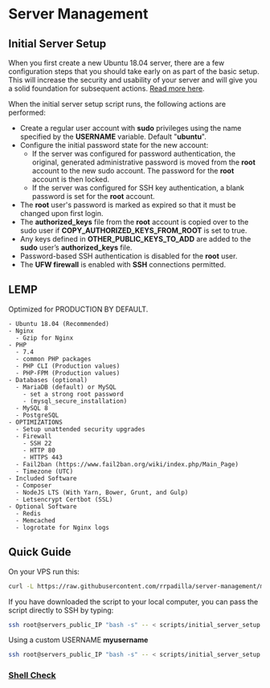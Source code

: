 # Server Management

## Initial Server Setup

When you first create a new Ubuntu 18.04 server, there are a few configuration steps that you should take early on as part of the basic setup. This will increase the security and usability of your server and will give you a solid foundation for subsequent actions. [Read more here](https://www.digitalocean.com/community/tutorials/automating-initial-server-setup-with-ubuntu-18-04).

When the initial server setup script runs, the following actions are performed:

- Create a regular user account with **sudo** privileges using the name specified by the **USERNAME** variable. Default "**ubuntu**".
- Configure the initial password state for the new account:
    - If the server was configured for password authentication, the original, generated administrative password is moved from the **root** account to the new sudo account. The password for the **root** account is then locked.
    - If the server was configured for SSH key authentication, a blank password is set for the **root** account.  
- The **root** user's password is marked as expired so that it must be changed upon first login.
- The **authorized_keys** file from the **root** account is copied over to the sudo user if **COPY_AUTHORIZED_KEYS_FROM_ROOT** is set to true.
- Any keys defined in **OTHER_PUBLIC_KEYS_TO_ADD** are added to the **sudo** user’s **authorized_keys** file.
- Password-based SSH authentication is disabled for the **root** user.
- The **UFW firewall** is enabled with **SSH** connections permitted.

## LEMP

Optimized for PRODUCTION BY DEFAULT.

    - Ubuntu 18.04 (Recommended)
    - Nginx
      - Gzip for Nginx
    - PHP
      - 7.4
      - common PHP packages
      - PHP CLI (Production values)
      - PHP-FPM (Production values)
    - Databases (optional)
      - MariaDB (default) or MySQL
        - set a strong root password
        - (mysql_secure_installation)
      - MySQL 8
      - PostgreSQL
    - OPTIMIZATIONS
      - Setup unattended security upgrades
      - Firewall
        - SSH 22
        - HTTP 80
        - HTTPS 443
      - Fail2ban (https://www.fail2ban.org/wiki/index.php/Main_Page)
      - Timezone (UTC)
    - Included Software
      - Composer
      - NodeJS LTS (With Yarn, Bower, Grunt, and Gulp)
      - Letsencrypt Certbot (SSL)
    - Optional Software
      - Redis
      - Memcached
      - logrotate for Nginx logs

## Quick Guide

On your VPS run this:

```bash
curl -L https://raw.githubusercontent.com/rrpadilla/server-management/master/scripts/initial_server_setup.sh -o /tmp/initial_setup.sh && chmod +x /tmp/initial_setup.sh && bash /tmp/initial_setup.sh && rm /tmp/initial_setup.sh
```

If you have downloaded the script to your local computer, you can pass the script directly to SSH by typing:

```bash
ssh root@servers_public_IP "bash -s" -- < scripts/initial_server_setup.sh
```

Using a custom USERNAME **myusername**

```bash
ssh root@servers_public_IP "bash -s" -- < scripts/initial_server_setup.sh myusername
```

### [Shell Check](https://www.shellcheck.net/)


